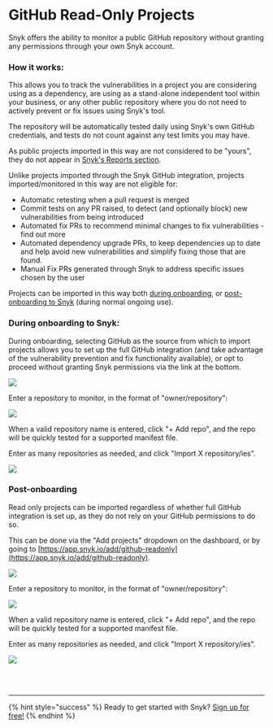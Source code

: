 # GitHub Read-Only Projects

Snyk offers the ability to monitor a public GitHub repository without granting any permissions through your own Snyk account.

### How it works:

This allows you to track the vulnerabilities in a project you are considering using as a dependency, are using as a stand-alone independent tool within your business, or any other public repository where you do not need to actively prevent or fix issues using Snyk's tool.

The repository will be automatically tested daily using Snyk's own GitHub credentials, and tests do not count against any test limits you may have.

As public projects imported in this way are not considered to be "yours", they do not appear in [Snyk's Reports section](https://app.snyk.io/reports).

Unlike projects imported through the Snyk GitHub integration, projects imported/monitored in this way are not eligible for:

* Automatic retesting when a pull request is merged
* Commit tests on any PR raised, to detect \(and optionally block\) new vulnerabilities from being introduced
* Automated fix PRs to recommend minimal changes to fix vulnerabilities - find out more
* Automated dependency upgrade PRs, to keep dependencies up to date and help avoid new vulnerabilities and simplify fixing those that are found.
* Manual Fix PRs generated through Snyk to address specific issues chosen by the user

Projects can be imported in this way both [during onboarding](github-read-only-projects.md), or [post-onboarding to Snyk](github-read-only-projects.md) \(during normal ongoing use\).

### During onboarding to Snyk:

During onboarding, selecting GitHub as the source from which to import projects allows you to set up the full GitHub integration \(and take advantage of the vulnerability prevention and fix functionality available\), or opt to proceed without granting Snyk permissions via the link at the bottom.

![](../../.gitbook/assets/screenshot_2020-07-03_at_08.02.29.png)

Enter a repository to monitor, in the format of "owner/repository":

![](../../.gitbook/assets/screenshot_2020-07-03_at_08.01.41.png)

When a valid repository name is entered, click "+ Add repo", and the repo will be quickly tested for a supported manifest file.

Enter as many repositories as needed, and click "Import X repository/ies".

![](../../.gitbook/assets/screenshot_2020-07-03_at_08.01.52.png)

### Post-onboarding

Read only projects can be imported regardless of whether full GitHub integration is set up, as they do not rely on your GitHub permissions to do so.

This can be done via the "Add projects" dropdown on the dashboard, or by going to [https://app.snyk.io/add/github-readonly](https://app.snyk.io/add/github-readonly).

![](../../.gitbook/assets/screen_shot_2020-06-09_at_14.27.40.png)

Enter a repository to monitor, in the format of "owner/repository":

![](../../.gitbook/assets/screenshot_2020-07-03_at_08.01.41.png)

When a valid repository name is entered, click "+ Add repo", and the repo will be quickly tested for a supported manifest file.

Enter as many repositories as needed, and click "Import X repository/ies".

![](../../.gitbook/assets/screenshot_2020-07-03_at_08.01.52.png)

 
<br><br><hr>

{% hint style="success" %}
Ready to get started with Snyk? [Sign up for free!](https://snyk.io/login?cta=sign-up&loc=footer&page=support_docs_page)
{% endhint %}